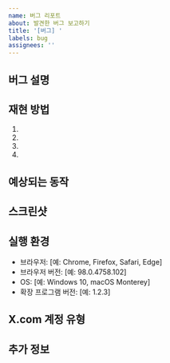 ```yaml
---
name: 버그 리포트
about: 발견한 버그 보고하기
title: '[버그] '
labels: bug
assignees: ''
---
```


## 버그 설명

<!-- 버그에 대한 명확하고 간결한 설명 -->

## 재현 방법

<!-- 버그를 재현하는 단계 -->

1.
2.
3.
4.

## 예상되는 동작

<!-- 원래 어떻게 작동해야 하는지에 대한 설명 -->

## 스크린샷

<!-- 문제를 설명하는 데 도움이 되는 스크린샷 -->

## 실행 환경

- 브라우저: [예: Chrome, Firefox, Safari, Edge]
- 브라우저 버전: [예: 98.0.4758.102]
- OS: [예: Windows 10, macOS Monterey]
- 확장 프로그램 버전: [예: 1.2.3]

## X.com 계정 유형

<!-- 계정이 프로 계정인지, 일반 계정인지 등 -->

## 추가 정보

<!-- 문제에 대한 추가 정보나 맥락 -->
